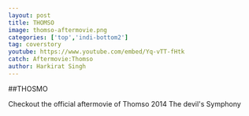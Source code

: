 ```yaml
---
layout: post
title: THOMSO
image: thomso-aftermovie.png
categories: ['top','indi-bottom2']
tag: coverstory
youtube: https://www.youtube.com/embed/Yq-vTT-fHtk
catch: Aftermovie:Thomso
author: Harkirat Singh
---
```

##THOSMO

Checkout the official aftermovie of Thomso 2014
The devil's Symphony
